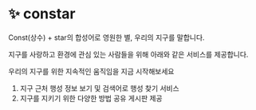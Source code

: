 # :sparkles: constar

Const(상수) + star의 합성어로 영원한 별, 우리의 지구를 말합니다. 

지구를 사랑하고 환경에 관심 있는 사람들을 위해 아래와 같은 서비스를 제공합니다.

우리의 지구를 위한 지속적인 움직임을 지금 시작해보세요

1. 지구 근처 행성 정보 보기 및 검색어로 행성 찾기 서비스
2. 지구를 지키기 위한 다양한 방법 공유 게시판 제공


